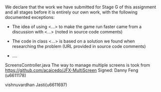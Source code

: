 We declare that the work we have submitted for Stage G of this assignment and all stages before it is entirely our own work, with the following documented exceptions:

* The idea of using <...> to make the game run faster came from a discussion with <...> (noted in source code comments)

* The code in class <...> is based on a solution we found when researching the problem (URL provided in source code comments)

* ....

ScreensController.java
The way to manage multiple screens is took from https://github.com/acaicedo/JFX-MultiScreen
Signed: Danny Feng (u6611178)

vishnuvardhan Jasti(u6611697)
